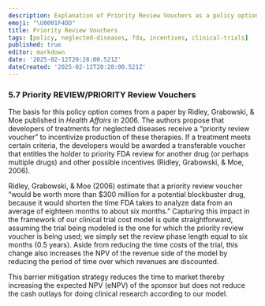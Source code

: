 ```yaml
---
description: Explanation of Priority Review Vouchers as a policy option to incentivize development of treatments for neglected diseases
emoji: "\U0001F4DD"
title: Priority Review Vouchers
tags: [policy, neglected-diseases, fda, incentives, clinical-trials]
published: true
editor: markdown
date: '2025-02-12T20:28:00.521Z'
dateCreated: '2025-02-12T20:28:00.521Z'
---
```

### 5.7 Priority REVIEW/PRIORITY Review Vouchers

The basis for this policy option comes from a paper by Ridley, Grabowski, & Moe published in _Health Affairs_ in 2006. The authors propose that developers of treatments for neglected diseases receive a “priority review voucher” to incentivize production of these therapies. If a treatment meets certain criteria, the developers would be awarded a transferable voucher that entitles the holder to priority FDA review for another drug (or perhaps multiple drugs) and other possible incentives (Ridley, Grabowski, & Moe, 2006).

Ridley, Grabowski, & Moe (2006) estimate that a priority review voucher “would be worth more than $300 million for a potential blockbuster drug, because it would shorten the time FDA takes to analyze data from an average of eighteen months to about six months.” Capturing this impact in the framework of our clinical trial cost model is quite straightforward, assuming the trial being modeled is the one for which the priority review voucher is being used; we simply set the review phase length equal to six months (0.5 years). Aside from reducing the time costs of the trial, this change also increases the NPV of the revenue side of the model by reducing the period of time over which revenues are discounted.

This barrier mitigation strategy reduces the time to market thereby increasing the expected NPV (eNPV) of the sponsor but does not reduce the cash outlays for doing clinical research according to our model.


